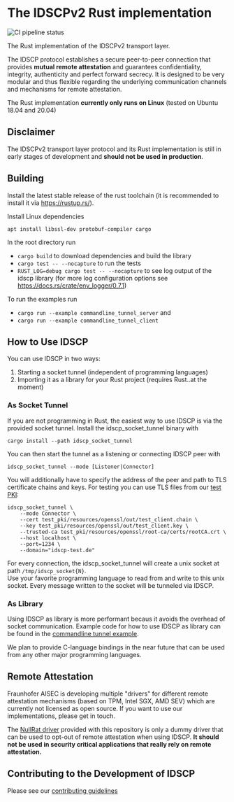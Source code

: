 The IDSCPv2 Rust implementation
================================

![CI pipeline status](https://github.com/International-Data-Spaces-Association/idscp2-rust/actions/workflows/ci.yml/badge.svg)

The Rust implementation of the IDSCPv2 transport layer.  

The IDSCP protocol establishes a secure peer-to-peer connection that provides **mutual remote attestation** and guarantees 
confidentiality, integrity, authenticity and perfect forward secrecy.
It is designed to be very modular and thus flexible regarding the underlying communication channels and mechanisms for
remote attestation.

The Rust implementation **currently only runs on Linux** (tested on Ubuntu 18.04 and 20.04)

## Disclaimer
The IDSCPv2 transport layer protocol and its Rust implementation is still in early stages of development and **should
not be used in production**.

## Building

Install the latest stable release of the rust toolchain (it is recommended to install it via https://rustup.rs/).

Install Linux dependencies
```
apt install libssl-dev protobuf-compiler cargo
```

In the root directory run
 - `cargo build` to download dependencies and build the library
 - `cargo test -- --nocapture` to run the tests
 - `RUST_LOG=debug cargo test -- --nocapture` to see log output of the idscp library (for more log configuration options see https://docs.rs/crate/env_logger/0.7.1)

To run the examples run
 - `cargo run --example commandline_tunnel_server` and
 - `cargo run --example commandline_tunnel_client`


## How to Use IDSCP
You can use IDSCP in two ways: 
1. Starting a socket tunnel (independent of programming languages)
2. Importing it as a library for your Rust project (requires Rust..at the moment)

### As Socket Tunnel
If you are not programming in Rust, the easiest way to use IDSCP is via the provided socket tunnel.
Install the idscp_socket_tunnel binary with
```
cargo install --path idscp_socket_tunnel
```
You can then start the tunnel as a listening or connecting IDSCP peer with 
```
idscp_socket_tunnel --mode [Listener|Connector]
```
You will additionally have to specify the address of the peer and path to TLS certificate chains
and keys.
For testing you can use TLS files from our [test PKI](test_pki):
```
idscp_socket_tunnel \
    --mode Connector \
    --cert test_pki/resources/openssl/out/test_client.chain \
    --key test_pki/resources/openssl/out/test_client.key \
    --trusted-ca test_pki/resources/openssl/root-ca/certs/rootCA.crt \
    --host localhost \
    --port=1234 \
    --domain="idscp-test.de"
```
For every connection, the idscp_socket_tunnel will create a unix socket at path `/tmp/idscp_socket{N}`.  
Use your favorite programming language to read from and write to this unix socket.
Every message written to the socket will be tunneled via IDSCP.

### As Library
Using IDSCP as library is more performant becaus it avoids the overhead of socket communication.
Example code for how to use IDSCP as library can be found in 
the [commandline tunnel example](idscp_examples/examples/commandline_tunnel).

We plan to provide C-language bindings in the near future that can be used from any other major programming languages.


## Remote Attestation
Fraunhofer AISEC is developing multiple "drivers" for different remote attestation mechanisms (based on TPM, 
Intel SGX, AMD SEV) which are currently not licensed as open source. If you want to use our implementations, please get
in touch.

The [NullRat driver](idscp_default_drivers/src/rat_drivers/null_rat) provided with this repository is
only a dummy driver that can be used to opt-out of remote attestation when using IDSCP.
**It should not be used in security critical applications that really rely on remote attestation.**  


## Contributing to the Development of IDSCP
Please see our [contributing guidelines](CONTRIBUTING.md)
